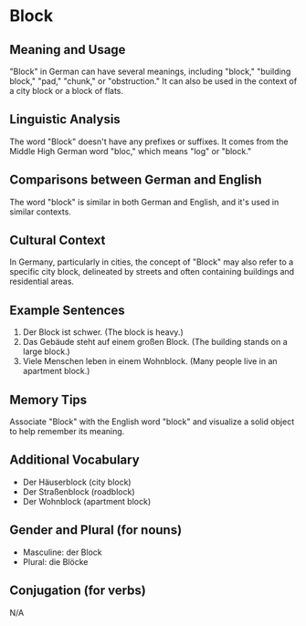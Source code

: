 # Block
## Meaning and Usage
"Block" in German can have several meanings, including "block," "building block," "pad," "chunk," or "obstruction." It can also be used in the context of a city block or a block of flats.

## Linguistic Analysis
The word "Block" doesn't have any prefixes or suffixes. It comes from the Middle High German word "bloc," which means "log" or "block."

## Comparisons between German and English
The word "block" is similar in both German and English, and it's used in similar contexts.

## Cultural Context
In Germany, particularly in cities, the concept of "Block" may also refer to a specific city block, delineated by streets and often containing buildings and residential areas.

## Example Sentences
1. Der Block ist schwer. (The block is heavy.)
2. Das Gebäude steht auf einem großen Block. (The building stands on a large block.)
3. Viele Menschen leben in einem Wohnblock. (Many people live in an apartment block.)

## Memory Tips
Associate "Block" with the English word "block" and visualize a solid object to help remember its meaning.

## Additional Vocabulary
- Der Häuserblock (city block)
- Der Straßenblock (roadblock)
- Der Wohnblock (apartment block)

## Gender and Plural (for nouns)
- Masculine: der Block
- Plural: die Blöcke

## Conjugation (for verbs)
N/A